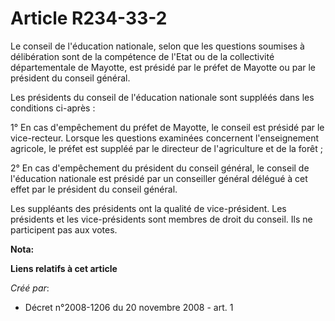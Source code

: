 # Article R234-33-2

Le conseil de l'éducation nationale, selon que les questions soumises à délibération sont de la compétence de l'Etat ou de la
collectivité départementale de Mayotte, est présidé par le préfet de Mayotte ou par le président du conseil général. 

Les présidents du conseil de l'éducation nationale sont suppléés dans les conditions ci-après : 

1° En cas d'empêchement du préfet de Mayotte, le conseil est présidé par le vice-recteur. Lorsque les questions examinées
concernent l'enseignement agricole, le préfet est suppléé par le directeur de l'agriculture et de la forêt ; 

2° En cas d'empêchement du président du conseil général, le conseil de l'éducation nationale est présidé par un conseiller
général délégué à cet effet par le président du conseil général. 

Les suppléants des présidents ont la qualité de vice-président. Les présidents et les vice-présidents sont membres de droit
du conseil. Ils ne participent pas aux votes.

**Nota:**



**Liens relatifs à cet article**

_Créé par_:

  - Décret n°2008-1206 du 20 novembre 2008 - art. 1
